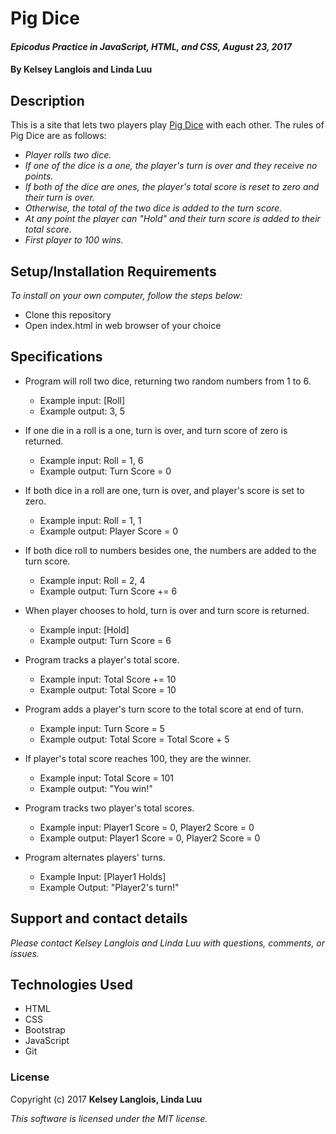 # Pig Dice

#### _Epicodus Practice in JavaScript, HTML, and CSS, August 23, 2017_

#### By Kelsey Langlois and Linda Luu

## Description

This is a site that lets two players play [Pig Dice](https://en.wikipedia.org/wiki/Pig_(dice_game)) with each other. The rules of Pig Dice are as follows:

* _Player rolls two dice._
* _If one of the dice is a one, the player's turn is over and they receive no points._
* _If both of the dice are ones, the player's total score is reset to zero and their turn is over._
* _Otherwise, the total of the two dice is added to the turn score._
* _At any point the player can "Hold" and their turn score is added to their total score._
* _First player to 100 wins._

## Setup/Installation Requirements

_To install on your own computer, follow the steps below:_

* Clone this repository
* Open index.html in web browser of your choice

## Specifications

* Program will roll two dice, returning two random numbers from 1 to 6.
  * Example input: [Roll]
  * Example output: 3, 5

* If one die in a roll is a one, turn is over, and turn score of zero is returned.
  * Example input: Roll = 1, 6
  * Example output: Turn Score = 0

* If both dice in a roll are one, turn is over, and player's score is set to zero.
  * Example input: Roll = 1, 1
  * Example output: Player Score = 0

* If both dice roll to numbers besides one, the numbers are added to the turn score.
  * Example input: Roll = 2, 4
  * Example output: Turn Score += 6

* When player chooses to hold, turn is over and turn score is returned.
  * Example input: [Hold]
  * Example output: Turn Score = 6

* Program tracks a player's total score.
  * Example input: Total Score += 10
  * Example output: Total Score = 10

* Program adds a player's turn score to the total score at end of turn.
  * Example input: Turn Score = 5
  * Example output: Total Score = Total Score + 5

* If player's total score reaches 100, they are the winner.
  * Example input: Total Score = 101
  * Example output: "You win!"

* Program tracks two player's total scores.
  * Example input: Player1 Score = 0, Player2 Score = 0
  * Example output: Player1 Score = 0, Player2 Score = 0

* Program alternates players' turns.
  * Example Input: [Player1 Holds]
  * Example Output: "Player2's turn!"

## Support and contact details

_Please contact Kelsey Langlois and Linda Luu with questions, comments, or issues._

## Technologies Used

* HTML
* CSS
* Bootstrap
* JavaScript
* Git

### License

Copyright (c) 2017 **Kelsey Langlois, Linda Luu**

*This software is licensed under the MIT license.*
